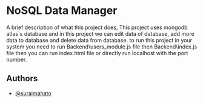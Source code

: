 
# NoSQL Data Manager 

A brief description of what this project does, This project uses mongodb atlas`s database and in this project we can edit data of database, add more data to database and delete data from database.
 to run this project in your system you need to run Backend\users_module.js file then Backend\index.js file then you can run index.html file or directly run localhost with the port number.
 
  





## Authors

- [@surajmahato](https://www.github.com/suraj-mahato360)

